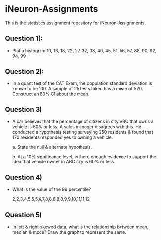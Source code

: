# iNeuron-Assignments
This is the statistics assignment repository for iNeuron-Assignments.

## Question 1): 

* Plot a histogram
    10, 13, 18, 22, 27, 32, 38, 40, 45, 51, 56, 57, 88, 90, 92, 94, 99
  

## Question 2): 

* In a quant test of the CAT Exam, the population standard deviation is known to be 100. 
A sample of 25 tests taken has a mean of 520. Construct an 80% CI about the mean.


## Question 3) 

* A car believes that the percentage of citizens in city ABC that owns a vehicle is 60% or less. 
  A sales manager disagrees with this. He conducted a hypothesis testing surveying 250 residents & found that 170 residents responded yes to owning a vehicle.

  a. State the null & alternate hypothesis.
  
  b. At a 10% significance level, is there enough evidence to support the idea that vehicle owner in ABC city is 60% or less.
  
  
## Question 4) 
* What is the value of the 99 percentile?

  2,2,3,4,5,5,5,6,7,8,8,8,8,8,9,9,10,11,11,12
  
  
## Question 5) 

* In left & right-skewed data, what is the relationship between mean, median & mode?
Draw the graph to represent the same.




